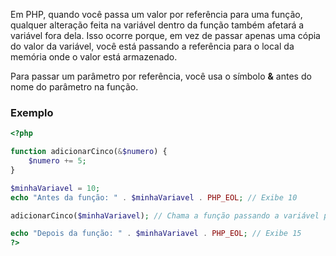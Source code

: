 Em PHP, quando você passa um valor por referência para uma função, qualquer alteração feita na variável dentro da função também afetará a variável fora dela. Isso ocorre porque, em vez de passar apenas uma cópia do valor da variável, você está passando a referência para o local da memória onde o valor está armazenado.

Para passar um parâmetro por referência, você usa o símbolo **&** antes do nome do parâmetro na função.

### Exemplo 

```php
<?php

function adicionarCinco(&$numero) {
    $numero += 5;
}

$minhaVariavel = 10;
echo "Antes da função: " . $minhaVariavel . PHP_EOL; // Exibe 10

adicionarCinco($minhaVariavel); // Chama a função passando a variável por referência

echo "Depois da função: " . $minhaVariavel . PHP_EOL; // Exibe 15
?>

```
